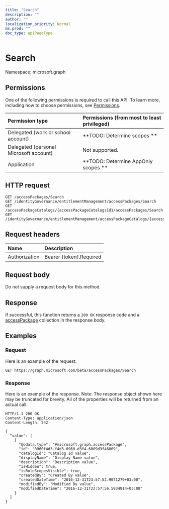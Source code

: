 ```yaml
---
title: "Search"
description: ""
author: ""
localization_priority: Normal
ms.prod: ""
doc_type: apiPageType
---
```


# Search

Namespace: microsoft.graph



## Permissions
One of the following permissions is required to call this API. To learn more, including how to choose permissions, see [Permissions](/concepts/permissions-reference.md).

|Permission type|Permissions (from most to least privileged)|
|:---|:---|
|Delegated (work or school account)|**TODO: Determine scopes **|
|Delegated (personal Microsoft account)|Not supported.|
|Application|**TODO: Determine AppOnly scopes **|

## HTTP request
<!-- {
  "blockType": "ignored"
}
-->
``` http
GET /accessPackages/Search
GET /identityGovernance/entitlementManagement/accessPackages/Search
GET /accessPackageCatalogs/{accessPackageCatalogsId}/accessPackages/Search
GET /identityGovernance/entitlementManagement/accessPackageCatalogs/{accessPackageCatalogId}/accessPackages/Search
```

## Request headers
|Name|Description|
|:---|:---|
|Authorization|Bearer {token}.Required|

## Request body
Do not supply a request body for this method.

## Response
If successful, this function returns a `200 OK` response code and a [accessPackage](../resources/accesspackage.md) collection in the response body.

## Examples

### Request
Here is an example of the request.
<!-- {
  "blockType": "request",
  "name": "accesspackage_search"
}
-->
``` http
GET https://graph.microsoft.com/beta/accessPackages/Search
```

### Response
Here is an example of the response. Note: The response object shown here may be truncated for brevity. All of the properties will be returned from an actual call.
<!-- {
  "blockType": "response",
  "truncated": true,
  "@odata.type": "collection(microsoft.graph.accesspackage)"
}
-->
``` http
HTTP/1.1 200 OK
Content-Type: application/json
Content-Length: 542

{
  "value": [
    {
      "@odata.type": "#microsoft.graph.accessPackage",
      "id": "0960f4d3-f4d3-0960-d3f4-6009d3f46009",
      "catalogId": "Catalog Id value",
      "displayName": "Display Name value",
      "description": "Description value",
      "isHidden": true,
      "isRoleScopesVisible": true,
      "createdBy": "Created By value",
      "createdDateTime": "2016-12-31T23:57:52.9071279+03:00",
      "modifiedBy": "Modified By value",
      "modifiedDateTime": "2016-12-31T23:57:56.5934914+03:00"
    }
  ]
}
```


